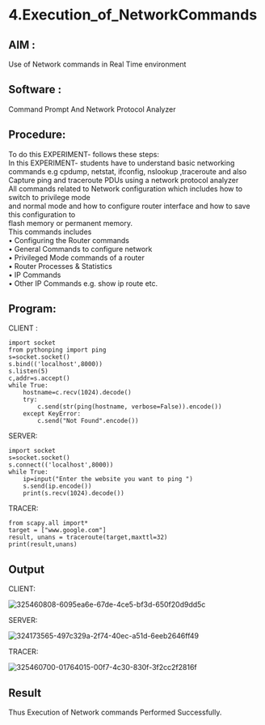 # 4.Execution_of_NetworkCommands
## AIM :
Use of Network commands in Real Time environment
## Software :
Command Prompt And Network Protocol Analyzer
## Procedure: 
To do this EXPERIMENT- follows these steps:
<BR>
In this EXPERIMENT- students have to understand basic networking commands e.g cpdump, netstat, ifconfig, nslookup ,traceroute and also Capture ping and traceroute PDUs using a network protocol analyzer 
<BR>
All commands related to Network configuration which includes how to switch to privilege mode
<BR>
and normal mode and how to configure router interface and how to save this configuration to
<BR>
flash memory or permanent memory.
<BR>
This commands includes
<BR>
• Configuring the Router commands
<BR>
• General Commands to configure network
<BR>
• Privileged Mode commands of a router 
<BR>
• Router Processes & Statistics
<BR>
• IP Commands
<BR>
• Other IP Commands e.g. show ip route etc.
<BR>

## Program:
CLIENT :
```
import socket 
from pythonping import ping 
s=socket.socket() 
s.bind(('localhost',8000)) 
s.listen(5) 
c,addr=s.accept() 
while True: 
    hostname=c.recv(1024).decode() 
    try: 
        c.send(str(ping(hostname, verbose=False)).encode()) 
    except KeyError: 
        c.send("Not Found".encode())
```
SERVER:
```
import socket 
s=socket.socket() 
s.connect(('localhost',8000)) 
while True: 
    ip=input("Enter the website you want to ping ") 
    s.send(ip.encode()) 
    print(s.recv(1024).decode()) 
```
TRACER:
```
from scapy.all import* 
target = ["www.google.com"] 
result, unans = traceroute(target,maxttl=32) 
print(result,unans)
```
## Output
CLIENT:

![325460808-6095ea6e-67de-4ce5-bf3d-650f20d9dd5c](https://github.com/Prakash-Chandran/4.Execution_of_NetworkCommends/assets/147120899/9f71fc28-cdde-4bfd-8796-f0eec6a72389)


SERVER:

![324173565-497c329a-2f74-40ec-a51d-6eeb2646ff49](https://github.com/Prakash-Chandran/4.Execution_of_NetworkCommends/assets/147120899/e224605a-94d0-47d6-b1e8-27556f79e99d)


TRACER:

![325460700-01764015-00f7-4c30-830f-3f2cc2f2816f](https://github.com/Prakash-Chandran/4.Execution_of_NetworkCommends/assets/147120899/33d26c21-83fd-4760-8ebb-d520eb9d2113)



## Result
Thus Execution of Network commands Performed Successfully.
